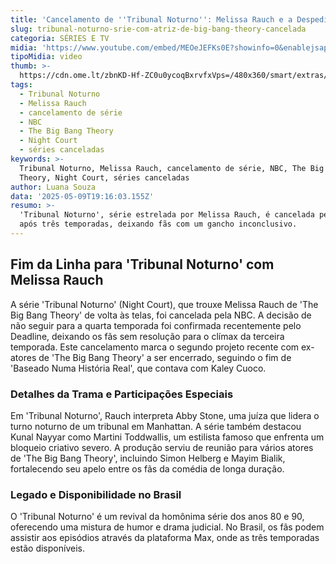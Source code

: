```yaml
---
title: 'Cancelamento de ''Tribunal Noturno'': Melissa Rauch e a Despedida Antecipada'
slug: tribunal-noturno-srie-com-atriz-de-big-bang-theory-cancelada
categoria: SÉRIES E TV
midia: 'https://www.youtube.com/embed/MEOeJEFKs0E?showinfo=0&enablejsapi=1'
tipoMidia: video
thumb: >-
  https://cdn.ome.lt/zbnKD-Hf-ZC0u0ycoqBxrvfxVps=/480x360/smart/extras/conteudos/Captura_de_tela_2025-05-09_155517.png
tags:
  - Tribunal Noturno
  - Melissa Rauch
  - cancelamento de série
  - NBC
  - The Big Bang Theory
  - Night Court
  - séries canceladas
keywords: >-
  Tribunal Noturno, Melissa Rauch, cancelamento de série, NBC, The Big Bang
  Theory, Night Court, séries canceladas
author: Luana Souza
data: '2025-05-09T19:16:03.155Z'
resumo: >-
  'Tribunal Noturno', série estrelada por Melissa Rauch, é cancelada pela NBC
  após três temporadas, deixando fãs com um gancho inconclusivo.
---
```


## Fim da Linha para 'Tribunal Noturno' com Melissa Rauch

A série 'Tribunal Noturno' (Night Court), que trouxe Melissa Rauch de 'The Big Bang Theory' de volta às telas, foi cancelada pela NBC. A decisão de não seguir para a quarta temporada foi confirmada recentemente pelo Deadline, deixando os fãs sem resolução para o clímax da terceira temporada. Este cancelamento marca o segundo projeto recente com ex-atores de 'The Big Bang Theory' a ser encerrado, seguindo o fim de 'Baseado Numa História Real', que contava com Kaley Cuoco.

### Detalhes da Trama e Participações Especiais

Em 'Tribunal Noturno', Rauch interpreta Abby Stone, uma juíza que lidera o turno noturno de um tribunal em Manhattan. A série também destacou Kunal Nayyar como Martini Toddwallis, um estilista famoso que enfrenta um bloqueio criativo severo. A produção serviu de reunião para vários atores de 'The Big Bang Theory', incluindo Simon Helberg e Mayim Bialik, fortalecendo seu apelo entre os fãs da comédia de longa duração.

### Legado e Disponibilidade no Brasil

O 'Tribunal Noturno' é um revival da homônima série dos anos 80 e 90, oferecendo uma mistura de humor e drama judicial. No Brasil, os fãs podem assistir aos episódios através da plataforma Max, onde as três temporadas estão disponíveis.
